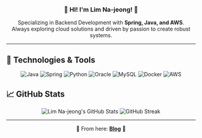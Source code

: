 <div align="center">

  <!-- 배경 이미지와 타이틀 -->
  <h3>🚀 HI! I'm <strong>Lim Na-jeong</strong>! 🚀</h3>
  
  <!-- 소개 -->
  <p>
    Specializing in Backend Development with <strong>Spring, Java, and AWS</strong>.<br>
    Always exploring cloud solutions and driven by passion to create robust systems.
  </p>

</div>

---

## 🔧 Technologies & Tools

<div align="center">

  <!-- Java -->
  <img src="https://img.icons8.com/color/48/000000/java-coffee-cup-logo.png" alt="Java"/>

  <!-- Spring -->
  <img src="https://img.icons8.com/color/48/000000/spring-logo.png" alt="Spring"/>

  <!-- Python -->
  <img src="https://img.icons8.com/color/48/000000/python.png" alt="Python"/>

  <!-- Oracle -->
  <img src="https://img.icons8.com/color/48/000000/oracle-logo.png" alt="Oracle"/>

  <!-- MySQL -->
  <img src="https://img.icons8.com/color/48/000000/mysql-logo.png" alt="MySQL"/>

  <!-- Docker -->
  <img src="https://img.icons8.com/color/48/000000/docker.png" alt="Docker"/>

  <!-- AWS -->
  <img src="https://img.icons8.com/color/48/000000/amazon-web-services.png" alt="AWS"/>

</div>

## 📈 GitHub Stats

<div align="center">

  ![Lim Na-jeong's GitHub Stats](https://github-readme-stats.vercel.app/api?username=dlask913&show_icons=true&theme=radical)
  ![GitHub Streak](https://github-readme-streak-stats.herokuapp.com/?user=dlask913&theme=radical)

</div>

---

<div align="center">

  🌟 From here: 
  **[Blog](https://letusdevelop.tistory.com)** 🌟

</div>
